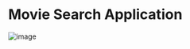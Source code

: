 # Movie Search Application
![image](https://user-images.githubusercontent.com/56263059/187063025-0a1d9110-2a89-4a3c-9863-797744efd18a.png)
